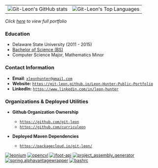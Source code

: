 <!-- ![](https://github-readme-stats.vercel.app/api/top-langs/?username=git-leon&hide=roff,tsql,html,css,javascript,c,c%2B%2B,MATLAB,perl&theme=tokyonight)<br> -->
<table>
   <tr>
      <td>
         <img alt="Git-Leon's GitHub stats" src="https://github-readme-stats.vercel.app/api?username=git-leon&show_icons=true&theme=dracula">         
      </td>
      <td>
         <img alt="Git-Leon's Top Languages" src="https://github-readme-stats.vercel.app/api/top-langs/?username=git-leon&layout=compact&theme=dracula&hide=roff,tsql,c">
      </td>
   </tr>
</table>

<link rel="stylesheet" type="text/css" media="all" href="./style.css" />

_Click [here](https://git-leon.github.io/Leon-Hunter-Public-Portfolio) to view full portfolio_


### Education
* Delaware State University (2011 - 2015)
* [Bachelor of Science (BS)](./bachelors-degree.pdf)
* Computer Science Major, Mathematics Minor


### Contact Information
* **Email**: [`xleonhunter@gmail.com`](mailto:xleonhunter@gmail.com)
* **Website:** [`https://git-leon.github.io/Leon-Hunter-Public-Portfolio`](https://git-leon.github.io/Leon-Hunter-Public-Portfolio)
* **LinkedIn:** [`https://www.linkedin.com/in/leon-hunter`](https://www.linkedin.com/in/leon-hunter)

### Organizations & Deployed Utilities
* **Github Organization Ownership**
    * [`https://github.com/git-leon`](https://github.com/git-leon)
    * [`https://github.com/curriculeon`](https://github.com/curriculeon)

* **Deployed Maven Dependencies**
   * [`https://packagecloud.io/git-leon/`](https://packagecloud.io/git-leon/)


[![leonium](https://github-readme-stats.vercel.app/api/pin/?username=git-leon&theme=dracula&repo=leonium)](https://github.com/git-leon/leonium)
[![opencvl](https://github-readme-stats.vercel.app/api/pin/?username=git-leon&theme=dracula&repo=opencvl)](https://github.com/git-leon/opencvl)
[![jfoot-api](https://github-readme-stats.vercel.app/api/pin/?username=git-leon&theme=dracula&repo=jfoot-api)](https://github.com/git-leon/jfoot-api)
[![project_assembly_generator](https://github-readme-stats.vercel.app/api/pin/?username=git-leon&theme=dracula&repo=project_assembly_generator)](https://github.com/git-leon/project_assembly_generator)
[![spring.alphavantagewrapper](https://github-readme-stats.vercel.app/api/pin/?username=git-leon&theme=dracula&repo=spring.alphavantagewrapper)](https://github.com/git-leon/spring.alphavantagewrapper)
[![bashrc](https://github-readme-stats.vercel.app/api/pin/?username=git-leon&theme=dracula&repo=bashrc)](https://github.com/git-leon/bashrc)


